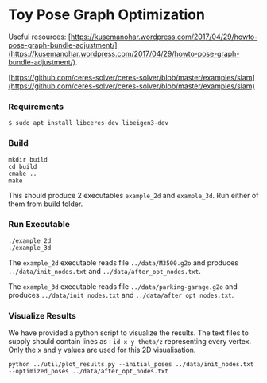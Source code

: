 # Toy Pose Graph Optimization

Useful resources:
 [https://kusemanohar.wordpress.com/2017/04/29/howto-pose-graph-bundle-adjustment/](https://kusemanohar.wordpress.com/2017/04/29/howto-pose-graph-bundle-adjustment/).

[https://github.com/ceres-solver/ceres-solver/blob/master/examples/slam](https://github.com/ceres-solver/ceres-solver/blob/master/examples/slam)

### Requirements

```
$ sudo apt install libceres-dev libeigen3-dev
```

### Build

```
mkdir build
cd build
cmake ..
make
```

This should produce 2 executables `example_2d` and `example_3d`. Run either of them from build folder.

### Run Executable
```
./example_2d
./example_3d
```

The `example_2d` executable reads file `../data/M3500.g2o` and produces
`../data/init_nodes.txt` and `../data/after_opt_nodes.txt`.

The `example_3d` executable reads file `../data/parking-garage.g2o` and produces
`../data/init_nodes.txt` and `../data/after_opt_nodes.txt`.

### Visualize Results
We have provided a python script to visualize the results. The text files to supply should contain lines as : `id x y theta/z` representing every vertex.  Only the x and y values are used for this 2D visualisation.

```
python ../util/plot_results.py --initial_poses ../data/init_nodes.txt --optimized_poses ../data/after_opt_nodes.txt
```

